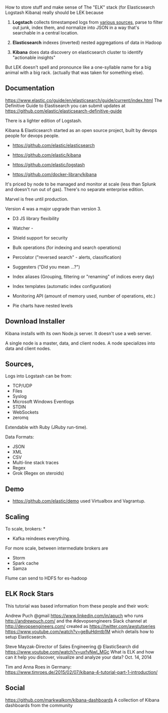 
How to store stuff and make sense of 
The "ELK" stack (for Elasticsearch Logstash Kibana) really should be LEK because 

1. <strong>Logstach</strong> collects timestamped logs from 
   <a href="#LogSources">various sources</a>, parse to filter out junk, index them, and normalize into JSON
   in a way that's searchable in a central location.

2. <strong>Elasticsearch</strong> indexes (inverted) nested aggregations of data in Hadoop

3. <strong>Kibana</strong> does data discovery on elasticsearch cluster to identify "actionable insights"

But LEK doesn't spell and pronounce like a one-syllable name for a big animal with a big rack.
(actually that was taken for something else).

## <a name="Docs"> Documentation</a>
https://www.elastic.co/guide/en/elasticsearch/guide/current/index.html
The Definitive Guide to Elastisearch you can submit updates at
https://github.com/elastic/elasticsearch-definitive-guide

There is a lighter edition of Logstash.

Kibana & Elasticsearch started as an open source project, built by devops people for devops people.

  * https://github.com/elastic/elasticsearch
  * https://github.com/elastic/kibana
  * https://github.com/elastic/logstash
 
 * https://github.com/docker-library/kibana

It's priced by node to be managed and monitor at scale (less than Splunk and doesn't run out of gas).
There's no separate enterprise edition.

Marvel is free until production.

Version 4 was a major upgrade than version 3.

* D3 JS library flexibility
* Watcher - 
* Shield support for security


* Bulk operations (for indexing and search operations)
* Percolator ("reversed search" - alerts, classification)
* Suggesters ("Did you mean ...?")
* Index aliases (Grouping, filtering or "renaming" of indices every day)
* Index templates (automatic index configuration)
* Monitoring API (amount of memory used, number of operations, etc.)

* Pie charts have nested levels


## <a name="DownloadInstaller"> Download Installer</a>
Kibana installs with its own Node.js server. It doesn't use a web server.

A single node is a master, data, and client nodes.
A node specializes into data and client nodes.

## <a name="LogSources"> Sources</a>,
Logs into Logstash can be from:
* TCP/UDP
* Files
* Syslog
* Microsoft Windows Eventlogs
* STDIN
* WebSockets
* zeromq

Extendable with Ruby (JRuby run-time).

Data Formats:
* JSON
* XML
* CSV
* Multi-line stack traces
* Regex
* Grok (Regex on steroids)


## <a name="Demo"> Demo</a>
  * https://github.com/elastic/demo
 used Virtualbox and Vagrantup.


## <a name="Scaling"> Scaling</a>
To scale, brokers:
* 
* Kafka reindexes everything.

For more scale, between intermediate brokers are
* Storm
* Spark cache
* Samza

Flume can send to HDFS for es-hadoop


## <a name="RockStars"> ELK Rock Stars</a>
This tutorial was based information from these people and their work:

Andrew Puch @gmail 
https://www.linkedin.com/in/apuch
who runs http://andrewpuch.com/
and the #devopsengineers Slack channel at http://devopsengineers.com/
created as https://twitter.com/awstutseries
https://www.youtube.com/watch?v=ge8uHdmtb1M
which details how to setup Elasticsearch.


Steve Mayzak-Director of Sales Engineering @ ElasticSearch
did https://www.youtube.com/watch?v=uxfvNwl_MGc
What is ELK and how can it help you discover, visualize and analyze your data?
Oct. 14, 2014

Tim and Anna Roes in Germany:
https://www.timroes.de/2015/02/07/kibana-4-tutorial-part-1-introduction/


## <a name="Social"> Social</a>
https://github.com/markwalkom/kibana-dashboards
A collection of Kibana dashboards from the community

